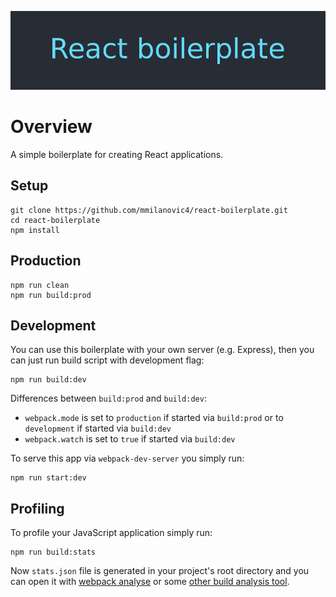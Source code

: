 <p align="center">
	<img src="static/logo.png" alt="React boilerplate">
</p>

# Overview

A simple boilerplate for creating React applications.

## Setup

```
git clone https://github.com/mmilanovic4/react-boilerplate.git
cd react-boilerplate
npm install
```

## Production

```
npm run clean
npm run build:prod
```

## Development

You can use this boilerplate with your own server (e.g. Express), then you can just run build script with development flag:

```
npm run build:dev
```

Differences between `build:prod` and `build:dev`:

- `webpack.mode` is set to `production` if started via `build:prod` or to `development` if started via `build:dev`
- `webpack.watch` is set to `true` if started via `build:dev`

To serve this app via `webpack-dev-server` you simply run:

```
npm run start:dev
```

## Profiling

To profile your JavaScript application simply run:

```
npm run build:stats
```

Now `stats.json` file is generated in your project's root directory and you can open it with [webpack analyse](https://github.com/webpack/analyse) or some [other build analysis tool](https://survivejs.com/webpack/optimizing/build-analysis/).
